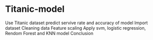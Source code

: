 # Titanic-model
Use Titanic dataset predict servive rate and accuracy of model Import dataset Cleaning data Feature scaling Apply svm, logistic regression, Rendom Forest and KNN model Conclusion
